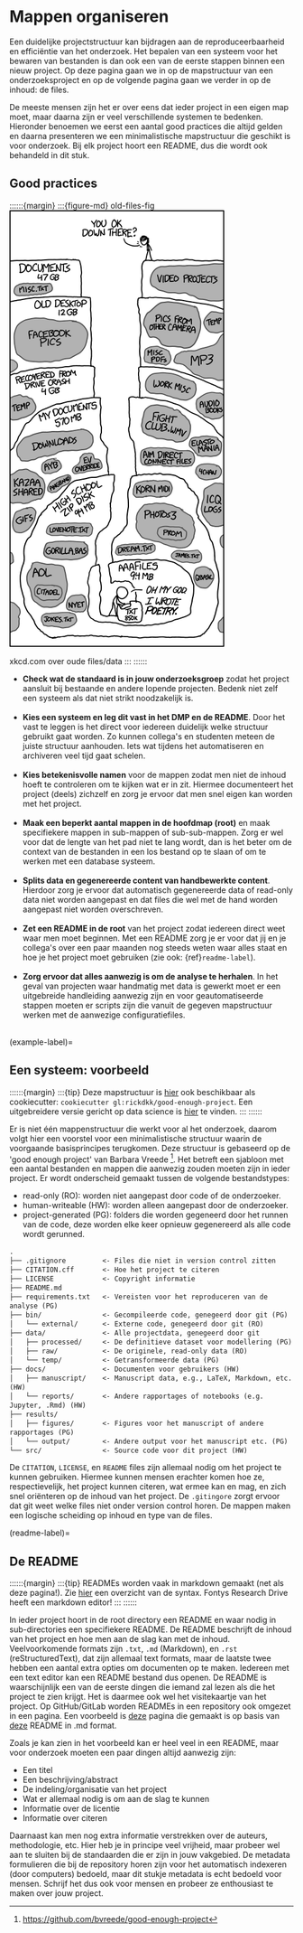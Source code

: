 # Mappen organiseren

Een duidelijke projectstructuur kan bijdragen aan de reproduceerbaarheid en efficiëntie van het onderzoek. Het 
bepalen van een systeem voor het bewaren van bestanden is dan ook een van de eerste stappen binnen een nieuw project. 
Op deze pagina gaan we in op de mapstructuur van een onderzoeksproject en op de volgende pagina gaan we verder in op de
inhoud: de files. 

De meeste mensen zijn het er over eens dat ieder project in een eigen map moet, maar daarna zijn er veel verschillende 
systemen te bedenken. Hieronder benoemen we eerst een aantal good practices die altijd gelden en daarna presenteren we 
een minimalistische mapstructuur die geschikt is voor onderzoek. Bij elk project hoort een README, dus die wordt ook
behandeld in dit stuk.

## Good practices
::::::{margin}
:::{figure-md} old-files-fig
<img src="../figures/xkcd_old_files.png" alt="xkcd">

xkcd.com over oude files/data
:::
::::::
- **Check wat de standaard is in jouw onderzoeksgroep** zodat het project aansluit bij bestaande en andere lopende 
projecten. Bedenk niet zelf een systeem als dat niet strikt noodzakelijk is.
<br><br>
- **Kies een systeem en leg dit vast in het DMP en de README**. Door het vast te leggen is het direct voor iedereen 
duidelijk welke structuur gebruikt gaat worden. Zo kunnen collega's en studenten meteen de juiste structuur aanhouden. 
Iets wat tijdens het automatiseren en archiveren veel tijd gaat schelen.
<br><br>
- **Kies betekenisvolle namen** voor de mappen zodat men niet de inhoud hoeft te controleren om te kijken wat er in zit.
Hiermee documenteert het project (deels) zichzelf en zorg je ervoor dat men snel eigen kan worden met het project.
<br><br>
- **Maak een beperkt aantal mappen in de hoofdmap (root)** en maak specifiekere mappen in sub-mappen of sub-sub-mappen. 
Zorg er wel voor dat de lengte van het pad niet te lang wordt, dan is het beter om de context van de bestanden in een 
los bestand op te slaan of om te werken met een database systeem.
<br><br>
- **Splits data en gegenereerde content van handbewerkte content**. Hierdoor zorg je ervoor dat automatisch 
gegenereerde data of read-only data niet worden aangepast en dat files die wel met de hand worden aangepast niet worden 
overschreven.
<br><br>
- **Zet een README in de root** van het project zodat iedereen direct weet waar men moet beginnen. Met een README
zorg je er voor dat jij en je collega's over een paar maanden nog steeds weten waar alles staat en hoe je het project moet
gebruiken (zie ook: {ref}`readme-label`).
<br><br>
- **Zorg ervoor dat alles aanwezig is om de analyse te herhalen**. In het geval van projecten waar handmatig met data is
gewerkt moet er een uitgebreide handleiding aanwezig zijn en voor geautomatiseerde stappen moeten er scripts zijn die
vanuit de gegeven mapstructuur werken met de aanwezige configuratiefiles.
<br><br>

(example-label)=
## Een systeem: voorbeeld

::::::{margin}
:::{tip}
Deze mapstructuur is [hier](https://gitlab.com/Rickdkk/good-enough-project) ook beschikbaar als cookiecutter: `cookiecutter gl:rickdkk/good-enough-project`.
Een uitgebreidere versie gericht op data science is [hier](https://github.com/drivendata/cookiecutter-data-science) te vinden.
:::
::::::

Er is niet één mappenstructuur die werkt voor al het onderzoek, daarom volgt hier een voorstel voor een minimalistische
structuur waarin de voorgaande basisprincipes terugkomen. Deze structuur is gebaseerd op de 'good enough project' van 
Barbara Vreede [^BVreede]. Het betreft een sjabloon met een aantal bestanden en mappen die aanwezig zouden moeten zijn
in ieder project. Er wordt onderscheid gemaakt tussen de volgende bestandstypes:

- read-only (RO): worden niet aangepast door code of de onderzoeker.
- human-writeable (HW): worden alleen aangepast door de onderzoeker.
- project-generated (PG): folders die worden gegeneerd door het runnen van de code, deze worden elke keer opnieuw
gegenereerd als alle code wordt gerunned.

```
.
├── .gitignore         <- Files die niet in version control zitten
├── CITATION.cff       <- Hoe het project te citeren
├── LICENSE            <- Copyright informatie
├── README.md
├── requirements.txt   <- Vereisten voor het reproduceren van de analyse (PG)
├── bin/               <- Gecompileerde code, genegeerd door git (PG)
│   └── external/      <- Externe code, genegeerd door git (RO)
├── data/              <- Alle projectdata, genegeerd door git
│   ├── processed/     <- De definitieve dataset voor modellering (PG)
│   ├── raw/           <- De originele, read-only data (RO)
│   └── temp/          <- Getransformeerde data (PG)
├── docs/              <- Documenten voor gebruikers (HW)
│   ├── manuscript/    <- Manuscript data, e.g., LaTeX, Markdown, etc. (HW)
│   └── reports/       <- Andere rapportages of notebooks (e.g. Jupyter, .Rmd) (HW)
├── results/
│   ├── figures/       <- Figures voor het manuscript of andere rapportages (PG)
│   └── output/        <- Andere output voor het manuscript etc. (PG)
└── src/               <- Source code voor dit project (HW)

```

De `CITATION`, `LICENSE`, en `README` files zijn allemaal nodig om het project te kunnen gebruiken. Hiermee kunnen mensen
erachter komen hoe ze, respectievelijk, het project kunnen citeren, wat ermee kan en mag, en zich snel oriënteren 
op de inhoud van het project. De `.gitingore` zorgt ervoor dat git weet welke files niet onder version control horen. 
De mappen maken een logische scheiding op inhoud en type van de files.

(readme-label)=
## De README

::::::{margin}
:::{tip}
READMEs worden vaak in markdown gemaakt (net als deze pagina!). Zie [hier](https://www.markdownguide.org/basic-syntax/) 
een overzicht van de syntax. Fontys Research Drive heeft een markdown editor!
:::
::::::

In ieder project hoort in de root directory een README en waar nodig in sub-directories een specifiekere README. De README
beschrijft de inhoud van het project en hoe men aan de slag kan met de inhoud.
Veelvoorkomende formats zijn `.txt`, `.md` (Markdown), en `.rst` (reStructuredText), dat zijn allemaal text formats, 
maar de laatste twee hebben een aantal extra opties om documenten op te maken. Iedereen met een text editor kan een README
bestand dus openen. De README is waarschijnlijk een van de eerste dingen die iemand zal lezen als die het project te 
zien krijgt. Het is daarmee ook wel het visitekaartje van het project. Op GitHub/GitLab worden READMEs in een repository
ook omgezet in een pagina. Een voorbeeld is [deze](https://github.com/willmcgugan/rich#readme) pagina die gemaakt is op 
basis van [deze](https://raw.githubusercontent.com/willmcgugan/rich/master/README.md) README in .md format.

Zoals je kan zien in het voorbeeld kan er heel veel in een README, maar voor onderzoek moeten een paar dingen altijd 
aanwezig zijn:

- Een titel
- Een beschrijving/abstract
- De indeling/organisatie van het project
- Wat er allemaal nodig is om aan de slag te kunnen
- Informatie over de licentie
- Informatie over citeren

Daarnaast kan men nog extra informatie verstrekken over de auteurs, methodologie, etc. Hier heb je in principe veel 
vrijheid, maar probeer wel aan te sluiten bij de standaarden die er zijn in jouw vakgebied. De metadata formulieren 
die bij de repository horen zijn voor het automatisch indexeren (door computers) bedoeld, maar dit stukje metadata is 
echt bedoeld voor mensen. Schrijf het dus ook voor mensen en probeer ze enthousiast te maken over jouw project.

[^BVreede]: https://github.com/bvreede/good-enough-project
